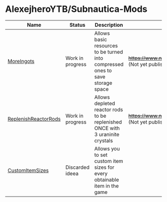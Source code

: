 # AlexejheroYTB/Subnautica-Mods 

| Name | Status | Description | Nexus Page Link | 
|-|-|-|-|
| <a href=https://github.com/AlexejheroYTB/Subnautica-Mods/tree/master/MoreIngots> MoreIngots </a> | Work in progress | Allows basic resources to be turned into compressed ones to save storage space | <strike>https://www.nexusmods.com/subnautica/mods/60</strike> (Not yet published) |
| <a href=https://github.com/AlexejheroYTB/Subnautica-Mods/tree/master/ReplenishReactorRods> ReplenishReactorRods </a> | Work in progress | Allows depleted reactor rods to be replenished ONCE with 3 uraninite crystals | <strike>https://www.nexusmods.com/subnautica/mods/62</strike> (Not yet published) |
| <a href=https://github.com/AlexejheroYTB/Subnautica-Mods/tree/master/CustomItemSizes> CustomItemSizes </a> | Discarded ideea | Allows you to set custom item sizes for every obtainable item in the game | |
